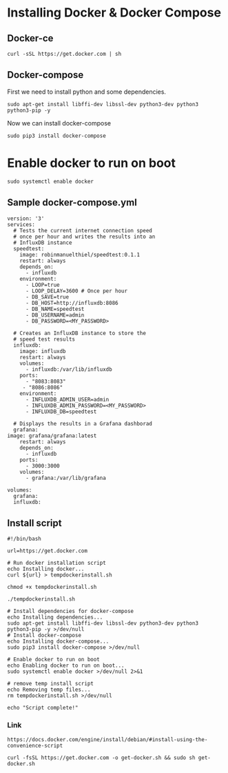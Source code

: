 # Installing Docker & Docker Compose

## Docker-ce

    curl -sSL https://get.docker.com | sh

## Docker-compose

First we need to install python and some dependencies.

    sudo apt-get install libffi-dev libssl-dev python3-dev python3 python3-pip -y

Now we can install docker-compose

    sudo pip3 install docker-compose

# Enable docker to run on boot

    sudo systemctl enable docker


## Sample docker-compose.yml

    version: '3'
    services:
      # Tests the current internet connection speed
      # once per hour and writes the results into an
      # InfluxDB instance
      speedtest:    
        image: robinmanuelthiel/speedtest:0.1.1
        restart: always
        depends_on:
          - influxdb
        environment:
          - LOOP=true
          - LOOP_DELAY=3600 # Once per hour
          - DB_SAVE=true
          - DB_HOST=http://influxdb:8086
          - DB_NAME=speedtest
          - DB_USERNAME=admin
          - DB_PASSWORD=<MY_PASSWORD>
    
      # Creates an InfluxDB instance to store the
      # speed test results
      influxdb:
        image: influxdb
        restart: always
        volumes:
          - influxdb:/var/lib/influxdb
        ports:
          - "8083:8083"
         - "8086:8086"
        environment:
          - INFLUXDB_ADMIN_USER=admin
          - INFLUXDB_ADMIN_PASSWORD=<MY_PASSWORD>
          - INFLUXDB_DB=speedtest
    
      # Displays the results in a Grafana dashborad
      grafana:
    image: grafana/grafana:latest
        restart: always
        depends_on:
          - influxdb
        ports:
          - 3000:3000
        volumes:
          - grafana:/var/lib/grafana
    
    volumes:
      grafana:
      influxdb:


## Install script

    #!/bin/bash

    url=https://get.docker.com

    # Run docker installation script
    echo Installing docker...
    curl ${url} > tempdockerinstall.sh
    
    chmod +x tempdockerinstall.sh
    
    ./tempdockerinstall.sh
    
    # Install dependencies for docker-compose
    echo Installing dependencies...
    sudo apt-get install libffi-dev libssl-dev python3-dev python3 python3-pip -y >/dev/null
    # Install docker-compose
    echo Installing docker-compose...
    sudo pip3 install docker-compose >/dev/null
    
    # Enable docker to run on boot
    echo Enabling docker to run on boot...
    sudo systemctl enable docker >/dev/null 2>&1
    
    # remove temp install script
    echo Removing temp files...
    rm tempdockerinstall.sh >/dev/null
    
    echo "Script complete!"


### Link

`https://docs.docker.com/engine/install/debian/#install-using-the-convenience-script`

    curl -fsSL https://get.docker.com -o get-docker.sh && sudo sh get-docker.sh
